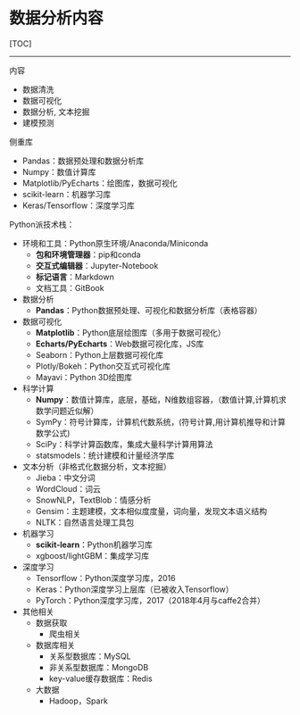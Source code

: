 # 数据分析内容

[TOC]

---

内容

- 数据清洗
- 数据可视化
- 数据分析, 文本挖掘
- 建模预测

侧重库

- Pandas：数据预处理和数据分析库
- Numpy：数值计算库
- Matplotlib/PyEcharts：绘图库，数据可视化
- scikit-learn：机器学习库
- Keras/Tensorflow：深度学习库

Python派技术栈：

- 环境和工具：Python原生环境/Anaconda/Miniconda
  - **包和环境管理器**：pip和conda
  - **交互式编辑器**：Jupyter-Notebook
  - **标记语言**：Markdown
  - 文档工具：GitBook
- 数据分析
  - **Pandas**：Python数据预处理、可视化和数据分析库（表格容器）
- 数据可视化
  - **Matplotlib**：Python底层绘图库（多用于数据可视化）
  - **Echarts/PyEcharts**：Web数据可视化库，JS库
  - Seaborn：Python上层数据可视化库
  - Plotly/Bokeh：Python交互式可视化库
  - Mayavi：Python 3D绘图库
- 科学计算
  - **Numpy**：数值计算库，底层，基础，N维数组容器，（数值计算,计算机求数学问题近似解）
  - SymPy：符号计算库，计算机代数系统，(符号计算,用计算机推导和计算数学公式)
  - SciPy：科学计算函数库，集成大量科学计算用算法
  - statsmodels：统计建模和计量经济学库
- 文本分析（非格式化数据分析，文本挖掘）
  - Jieba：中文分词
  - WordCloud：词云
  - SnowNLP，TextBlob：情感分析
  - Gensim：主题建模，文本相似度度量，词向量，发现文本语义结构
  - NLTK：自然语言处理工具包
- 机器学习
  - **scikit-learn**：Python机器学习库
  - xgboost/lightGBM：集成学习库
- 深度学习
  - Tensorflow：Python深度学习库，2016
  - Keras：Python深度学习上层库（已被收入Tensorflow）
  - PyTorch：Python深度学习库，2017（2018年4月与caffe2合并）
- 其他相关
  - 数据获取
    - 爬虫相关
  - 数据库相关
    - 关系型数据库：MySQL
    - 非关系型数据库：MongoDB
    - key-value缓存数据库：Redis
  - 大数据
    - Hadoop，Spark